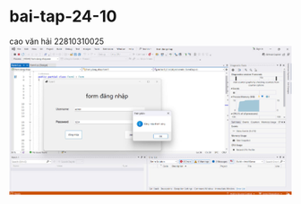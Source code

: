 # bai-tap-24-10
cao văn hải 22810310025
![Mô tả ảnh](./anh%2024%20-10/ket%20qua%20dang%20nhap.jpg)


